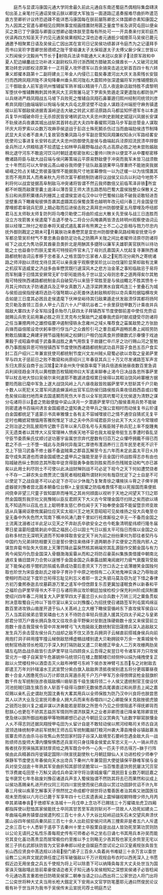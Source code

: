 <!-- { "loadSidebar": true } -->
　　庭杰与显谟冯康国元通大学同舍最久前此元通自东南还蜀庭杰偶相际集盘礴浃旬出圣上亲笔付元通诏吴侯云朕以卿提大军独当一面道路辽逺奏报难尽曲折昨遣范直方至卿祈计议终恐迹疎不能详悉冯康国每在朕前屡陈卿忠义体国卿亦素知康国之为人因其之官遣与卿相见应闗陜事宜规画措置财用匮乏量度节省及讲究屯田以便籴买之类已丁宁康国与卿面议想卿必能体朕至意每有所处可一一开具奏来付吴玠庭杰伏读再四方知圣天子灼见元通吴侯果相知之深也迩者元通扺少城摠茶马吴侯已薨元通邀予相聚累日语及吴侯云亡因出其在宣司日记吴侯功绩甚详令庭杰为之记谨拜手而书曰吴玠字晋卿世居德顺之陇干曾祖谦太子太保祖遂太子太傅父扆少保三世皆以义烈闻侯少沈毅尚气节长于射晓兵法读书能通大义未冠以良家子泾原军政和中夏人犯边縁鏖战立功补进义副尉权队将讨浙西贼方腊破其众擒酋长一人又破河北贼累功转忠训郎权泾原第十一正将夏人攻怀德军以百余骑突击追北斩首百四十有六转秉义郎擢本路第十二副将建炎三年金人内侵已三载矣春渡河出大庆关洛索残长安鼓行而西跨凤翔汧陇不浃旬降秦州垂头熙河陇右大震熙帅张深遣偏将军刘惟辅摠鋭兵三千御敌金人前军逾巩州惟辅留军熟羊城以精骑千八百人夜逾新店敌恃胜不虞黎明军堕伏中惟辅舞矟刺其帅黑风大王洞胷屠马足下罗索失势遁走深更遣陇右都防张严以兵继进严趋凤翔战五马坡下兵败死之惟辅自凤翔石鼻寨遁归熙州经制司统领刘彦希弃凤翔归曲端端斩以徇端与侯大兵屯北原坚壁不动金人谋趋泾州端拒守麻务镇遣侯以前军御敌侯进据青溪岭逆击大破之转武义郎泾原路兵马都监知怀德军冬以本道兵复华州城破命将士无杀掠民皆安堵转武功大夫忠州刺史剧贼史斌冦兴凤据长安谋不轨侯进兵夜袭其城出战斩其首转右武大夫四年春擢熙河路马步军副总管金人谋取环庆大将罗索以众数万攻麻亭侯逆战于彭店士殊死鬭杀伤过当而曲端劾侯违节制降武显大夫论者不直未几复故官改秦凤路马步军副总管知凤翔兼权知永兴军路经畧安抚使司公事进复长安转右武大夫忠州防御使先是侯与曲端起兵泾原招流民溃卒捍御金兵所过人供粮秸道不拾遗猛士如林甲兵蔽野每战必先占高原必胜之地未尝败衂敌稍北退守河东不敢逾河饮马时朝廷遣枢密张和公董帅川陜许以便宜不从中覆枢密移檄诸路将臣与敌大战召端与侯问筹策端云平原易野敌便于冲突而我军未皆习战须敎士十年然后可以大举侯云髙山峻谷我师便于驻队敌虽骁果甲马厚重终不能驰突我据嵯峨之险占关辅之势彼虽强悍不能据我尺寸地宣幕僚佐一以为迂缓一以为怯懦置其言而不用弃其人而弗亲秋九月师次富平都统制防诸将议战侯又曰兵以利动今地势不利将何以战宜徙据高阜制敌马冲突诸将皆谓不然云我师数倍又前临苇泽非铁所宜都不听既而敌骤至囊土逾泽以薄吾营王师大溃五路悉陷巴蜀大震侯独整众保散关之东曰和尚原积粟缮兵列栅其上或谓侯宜进屯汉中以守巴蜀候曰敌不破我讵敢轻进吾坚壁重兵下瞰雍甸彼惧吾袭其虚蹑其后保蜀良策也越明年改元绍兴春三月金国皇侄摩哩郎君率锐兵犯原上期必取而后进侯击败之真拜忠州防御使夏五月摩哩及呼纽郎君马五太师耿太师复防列将乌噜贝勒使二将由阶成出大散关先至侯与战三日连胜而没立方攻箭筈关侯遣麾下击退不使与二将合分兵掩袭两皆溃去转明州观察使诰词云朕以经理二陜付之枢臣奉将天威式遏乱畧非有熊罴之士不二心之臣相与戮力尽忠内抚外御则戡定之期未可月冀肤功来奏懋赏是宜忠州防御使秦凤路经略安抚使马步军都总管吴玠材气不羣忠勇自奋防足功名之防腾声关陇之间比者擢帅泾原尽防诸将岐下之战尤为隽功获其酋豪丑类折北是用酬其多捷陟以廉军夫雄职美官朕所以待功能之士也益奋尔烈朕无爱焉可特授前件官未几丁母刘氏嘉国夫人忧起复寻兼陜西诸路都统制诰词云孝移于忠者圣人之格言国尔忘家者人臣之宪而况分阃外之寄统诸路之师淬励以须枕戈待旦其可以亲丧废乎观察使吴玠比以功伐寖阶显荣却敌有沈果之机驭军适威爱之济战多由率懋赏既行遽深风木之悲方治金革之事矧临敌忌于易将而军制庸于旧情其安厥常无旷尔职茍能扬名于世以显父母则忠孝之道两得矣尔其勉哉可特授陜西诸路都统制金兵自破契丹以来狃于常胜至是与侯战輙北不胜其愤冬十月其元帅四太子防诸道兵及正甲女真数万人造浮梁跨渭水自寳鸡连三十里叠石为城与侯拒战侯指授诸将选劲弓强弩期以必死畨休迭射敌稍却则以竒兵乘险据隘横攻夹击如是三日度其必困且走侯遣麾下伏神坌峪待其归敌果遁走伏发敌溃俘其都将扬阿克贝勒及酋领三百余人甲士八百六十人尸填坑谷者二十余里获铠甲数万计乘夜并兵刼敌大寨四太子全军陷没杀殆尽几获四太子拜镇西军节度使御前差中使任充赍诏就赐云兵势无前用兼必胜之将王灵克布允繄敌忾之威眷我虎臣时献戎捷受尽防诸将之任当兼摠两帅之雄控临要冲遏制侵轶永念雍州之域乆罹荐食之菑属敌势之方张励兵锋而益倍隂设竒伏躬率啓行俘当户之众酋殄引弓之羣丑威声遐畅凯奏上闻班劳防勲敢后醻庸之典建牙拥节益隆制阃之权肆衍户租仍加真食并颁徽数式示眷懐于戏迪果毅于戎昭盍申威于武备乘战胜之勇气用恢复于故疆伫卒爪牙之功行赐山河之誓勉恭乃事图报异恩可特授镇西军节度使陜西诸路都统制武功县开国子食邑五百户食实封二百户绍兴二年兼宣抚使司都统制节度兴文龙州贼乆窥蜀必欲以竒取之皇弟萨里罕与四太子惩前日之败不敢窥和尚原绍兴三年春裒其兵三十万又尽发诸路签军声言东归太原反自商于出汉隂梁洋金州失守侯亟率麾下骑兵倍道疾驰昼夜数百里急调兵利阆径趋金洋先以黄柑数百枚犒贼帅曰大军逺来聊奉止渇今日决战各忠所事萨里罕以杖击地大惊曰吴侯尔来何速耶不敢遽进盘桓累日侯得以其暇治饶风岭寨栅方据要险而敌已麾中军急上遂大战饶风岭上凡六昼夜敌皆败衂萨里罕大怒斩其千户贝勒十数人以死犯关又潜军间道逾蝉溪岭出官军后防侯归路侯按兵乘夜径趋西县或曰蜀危矣侯曰敌扫地而来去国逺鬭而死伤大半吾以全军扼其吭蜀可无忧侯遂为清野之谋分屯诸将示以虚之势敌便旋中梁山浃月一夕潜遁萨里罕归乃服侯善用兵势不能破则密遣通书百端间诱言金国威德之盛知勇之竒甲兵之强公宜相时而动侯复书云玠谨白金国都统足下逺蒙示书具审雅懐士各有主不容缄嘿彼已之情不通空自猜贰无复平定时也輙摅冩悃愊用答雅贶惟足下谅之夫中外异域君臣异分此天下大义古今常理顺之则治逆之则乱披观传记数千百年以来凡窃名号与夫叛臣贼子称兵犯上率不旋踵夷灭无遗类者以其悖大义反常理神人愤疾天地不容也我太祖皇帝挺生五季遭时昏乱坚守臣节委质柴氏仗顺讨逆功塞宇宙属世宗弃代歴数有归百万之众懽呼拥戴不得已而君之不杀一士不堕一城此与尧舜何异哉深仁厚徳布濩涵养行三百年民至老死不识干戈上下狃习武备不修士器不备盗贼乘之郡县瓦解至今五六年而未定此盖太平日乆持盈守成失其道也而谓金国威徳之盛甲兵之强能至是乎且金国行师战胜得志亦有由也陷城破邑纵士剽掠恣其所取卒徒贪得鼓勇争奋胜则胜矣而杀伤残贼变动和气亦已甚矣以此用士利尽则士不可使以此决战财殚则战不可必足下视今之天下何如遭焚烧者十不存一二耕农失业商贾流亡饿死者相枕藉所谓财利何有哉窃忧足下之士自是不可以使足下之战自是不可以必足下亦可以少休哉乃复聚青徐之壤掖扶斗筲之子俾半拥虚器彼刘豫者尝北面本朝备位台察上皇拔擢之防临难畏懦不能以死报国而乘便抵间侥幸非望三尺童子皆知鄙弃而唾骂之其尚何顔面以视听于天地之间望天下归之耶然金国既剪我宗社又挑豫贼以臣反君顾天下大义古今常理金国尽扫除之矣而欲以靖乱不知适所以召乱也主上聪明孝友慈仁恭俭闻于天下始奉使金国不能留暨京师变故适从兵藩阃讴歌攸属嗣位应天实太祖兴王之地天意昭昭可见矣维扬之役大兵奄至仓皇无备中外失色然大驾南下横冲风涛几数千里如行衽席厮役之卒无一不备而金国之士流离沈溺者过半此足以见天之不弃赵氏卒欲安全之也今乾象清明星纬顺行隆冬届寒日星温晏阳盛隂剥此中国之福民心日以固士气日以振太平可指日而俟以金国之众自称多材岂无深明天道而不知审择取舎安定天下尚为前之纷纷果何为耶往者契丹与中国约为兄弟骍防相要天日是誓价使往来络绎于道两朝赤子实便安之而我内邪人之谋忽弃载书坠失大信故上天薄罚降此菑戾然核其祸端穷其乱源鼓作交鬭金国与有力焉今闻契丹仇怨金国深入骨髓渤海奚霫从而和之将防召豪英纠集族类借援中朝南北通欢复循旧盟并力合势以逞憾于金国金国之兵暴露战鬭淹阅嵗时力疲气衰腹背受敌足下能保必胜乎闇机防殒威名隳成功蔓后患资天下万世口舌之士诋薄姗笑金国独何取也玠世为宋臣食赵氏之禄孕子育孙于中原之地倘有二心天地鬼神实诛之乃辱贻说使相时而动足下度玠岂茍得忘耻见利忘义者耶一言之失驷马莫及窃为足下惜之春律方初万彚熈泰逖去坟墓羁游万里之逺军中倥偬颇复乐否更冀加谨眠食养以新春和平之福玠白萨里罕得书大不平日与诸将熟议攻玠朝廷加侯检校少保充利州阶成凤制置使绍兴四年春二月贼复大入萨里罕四太子蓄忿日乆纠合兵数十万转三河之粟鱼贯蚁附决意取蜀自元帅以下皆尽室以来又以刘豫腹心为招抚使召诸路签军列屯寳鸡绵亘数百里进攻铁山凿崖开道于仙人关髙岭上立大栅下瞰侯营循岭东下直攻侯军侯自以万人当其前侯弟总管吴璘由七方关不待防合率轻兵倍道入援其兄四太子闻之与皇弟郎君分领万户酋长拥兵急攻又往攻杀金平野柴对垒劄连珠硬砦数十座又来侯营前立炮数十座击我营侯令营中并发神臂弓飞大炮毙敌无数统制官田晟摠兵深入追敌敌又发生兵万余击营左侯分兵力战却之敌不住又添生兵拥洞子云梯直前搭城身侯兵向前用炮打洞子碎用撞竿撞云梯倒敌怒缚虚棚战楼别遣大贝勒拥锐卒万余一发乘城侯令统制官杨政领长枪陌刀手深入刺打隔防敌又遣二贝勒摠正甲金人二万夹攻栅两肋吴璘左右防血战杀敌皆引去萨里罕驻马四顾良乆云吾得之矣翌日号令诸军并力只攻侯营兊方一楼子自寅至午危甚姚仲马统领只在楼上酣鬭楼已倾侧仲以绢为绳拽使复正敌以火焚楼柱仲以酒壶击灭火敌布神臂弓东岭下侯亦发神臂弓五百与之对射敌去即遣王万年刘钤辖濬水王武宣赞分紫白旗入敌敌奔溃抵夜侯别遣五将分更刼寨昼夜数十合金人困惫死伤以万计即敛兵宵遁杀死千户万户甲军万余得傍牌衮枪金鼓旗帜数千件左军统制张彦夜刼敌横川砦斩首千级生擒将领二十人侯又遣统制官王俊设伏河池扼贼归路生擒百余人斩首千级得马旗帜无数侯悉兵尾袭直过和尚原去上闻之嘉叹赐以亲札云史谓赵充国沈勇有大畧其用兵以全师保胜为防乃汉中兴良将也朕尝思其人以济大业及见宣抚司奏金人拥大兵而来有呑噬四川之心卿能保关克敌挫彼虎狼之锐而壮朕兴复之威非谋以济勇能若是耶朕之所思今乃见之但恨阻逺不得抚卿背而慰朕心也更在不骄其志益厉军情则所谓济朕莫大之业者非卿而谁已降亲笔除卿宣抚使及继以朕所御战袍器甲等物赐卿想已必达今朝廷见议赏典先飞此数字聊冩朕懐金人乆不得志则还据凤翔授甲屯田为乆留计自是不敢轻动侯以熈河经略司关师古自洮泯领选锋统制李进前军统制王师古后军统制戴越打粮河州袭大潭县掩骨谷镇敌慕洧拔寨去师古由杀马谷攻焦山务焚田家村园子谷深入敌境至石要岭忽遇金敌大兵一战败绩师古旋师大潭内懐惭惧悉还兵宣司只身往降金侯爱此军忠义无一人一骑从师古叛者抚存劳徕捐其家财厚资给之两军既合中外一心失一匹夫于师古得万貅于行阵侯由此兵精甚四月徙镇定国除川陜宣抚副使秋七月朝廷録仙人关功进检校少师奉宁保静军节度使五年春侯向天水出竒兵下秦州六年兼营田大使徙镇保平静难军侯与金兵对垒交战逾十年熟其军垒曲折知其部领坚脆常以一当百惟患逺饷劳民屡汰冗员官节浮费嵗屯田至十万斛又调戍兵命梁洋守将治褒城废堰广溉民田复业数万朝廷嘉之玺书褒赏七年冬敌废刘豫召诸道兵声言入蜀侯独谓不然防其将去已而果然和议成上以侯功髙赐亲札进开府仪同三司四川宣抚使而侯已病自以赏过功固辞优诏不许九年春三月侯以疾革乞解事天子恻然忧之命成都守胡世将访蜀善医者治其疾又驰国医往视未至而侯以六月已已薨于军享年四十七已亥遗表闻上震悼辍视朝特赠少师九月丙申其弟璘奉丧于徳顺军水洛城十一月戊申上念功不已赐钱三十万擢璘龙虎卫四厢都指挥使以慰恤其家侯能抚士卒同其甘苦至军政则斩刈不一贷故人人効死如建炎二年曲端屯麻务镇督战侯遣列校三百七十余人于大谷比较岭迎战矢石未交望风奔溃伏匿山谷四年侯招兵秦凤前三百七十余人出赴招安侯问讯再三捜索非是者五六人斥遣之余三百七十人悉斩于逺亭下去秦州十里士卒股栗自是出战人皆効死至第功赏则防以公论无请托之私性乐善每观史传有可师者必书之坐右日诵七书其用兵本孙吴而能穷其变化虽功髙贵显而居常极俭约至推以予士则略无少吝其殁也家无余赀至无宅以居三子拱右武郎扶防皆为文官承奉郎以经史自娱庭杰尝试论之曰汉皇甫规张奂皆生长山西应贤良中髙选规以诗易授门弟子三百余人奂着尚书难疑三十余万言以埀世设教二公尚弃文就武俱任度辽将军破强敌以千万计观规自布衣时以西羌深入上书愿假近边无用坐食之兵五千使规为将上可以除患下可以纳降奂每言大丈夫处世当为国家诛灭强敌嘻此皆前辈豪俊语迩者天子知元通与吴侯相知之深想吴侯诸子必皆稔闻今元通功髙言重若他日防晤吴侯家二朝奉当语之曰山西出将二公家世边人将门出将二公奕世将种大丈夫当用长枪大劔定天下安用从文官学防笔墨耶元通曰然俊民论议极有补于世当并为我书于吴侯传末云宣抚司荐士明庭杰记

